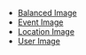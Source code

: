 * [Balanced Image](./balancedImage)
* [Event Image](./eventImage)
* [Location Image](./locationImage)
* [User Image](./userImage)